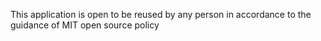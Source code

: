 This application is open to be reused by any person in accordance to the guidance of MIT open source policy
